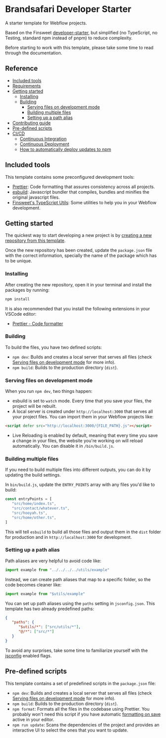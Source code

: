 # Brandsafari Developer Starter

A starter template for Webflow projects.

Based on the Finsweet [developer-starter](https://github.com/finsweet/developer-starter), but simplified (no TypeScript, no Testing, standard npm instead of pnpm) to reduce complexity.

Before starting to work with this template, please take some time to read through the documentation.

## Reference

-  [Included tools](#included-tools)
-  [Requirements](#requirements)
-  [Getting started](#getting-started)
   -  [Installing](#installing)
   -  [Building](#building)
      -  [Serving files on development mode](#serving-files-on-development-mode)
      -  [Building multiple files](#building-multiple-files)
      -  [Setting up a path alias](#setting-up-a-path-alias)
-  [Contributing guide](#contributing-guide)
-  [Pre-defined scripts](#pre-defined-scripts)
-  [CI/CD](#cicd)
   -  [Continuous Integration](#continuous-integration)
   -  [Continuous Deployment](#continuous-deployment)
   -  [How to automatically deploy updates to npm](#how-to-automatically-deploy-updates-to-npm)

## Included tools

This template contains some preconfigured development tools:

-  [Prettier](https://prettier.io/): Code formatting that assures consistency across all projects.
-  [esbuild](https://esbuild.github.io/): Javascript bundler that compiles, bundles and minifies the original javascript files.
-  [Finsweet's TypeScript Utils](https://github.com/finsweet/ts-utils): Some utilities to help you in your Webflow development.

## Getting started

The quickest way to start developing a new project is by [creating a new repository from this template](https://docs.github.com/en/github/creating-cloning-and-archiving-repositories/creating-a-repository-from-a-template#creating-a-repository-from-a-template).

Once the new repository has been created, update the `package.json` file with the correct information, specially the name of the package which has to be unique.

### Installing

After creating the new repository, open it in your terminal and install the packages by running:

```bash
npm install
```

It is also recommended that you install the following extensions in your VSCode editor:

-  [Prettier - Code formatter](https://marketplace.visualstudio.com/items?itemName=esbenp.prettier-vscode)

### Building

To build the files, you have two defined scripts:

-  `npm dev`: Builds and creates a local server that serves all files (check [Serving files on development mode](#serving-files-on-development-mode) for more info).
-  `npm build`: Builds to the production directory (`dist`).

### Serving files on development mode

When you run `npm dev`, two things happen:

-  esbuild is set to `watch` mode. Every time that you save your files, the project will be rebuilt.
-  A local server is created under `http://localhost:3000` that serves all your project files. You can import them in your Webflow projects like:

```html
<script defer src="http://localhost:3000/{FILE_PATH}.js"></script>
```

-  Live Reloading is enabled by default, meaning that every time you save a change in your files, the website you're working on will reload automatically. You can disable it in `/bin/build.js`.

### Building multiple files

If you need to build multiple files into different outputs, you can do it by updating the build settings.

In `bin/build.js`, update the `ENTRY_POINTS` array with any files you'd like to build:

```javascript
const entryPoints = [
   "src/home/index.ts",
   "src/contact/whatever.ts",
   "src/hooyah.ts",
   "src/home/other.ts",
]
```

This will tell `esbuild` to build all those files and output them in the `dist` folder for production and in `http://localhost:3000` for development.

### Setting up a path alias

Path aliases are very helpful to avoid code like:

```javascript
import example from "../../../../utils/example"
```

Instead, we can create path aliases that map to a specific folder, so the code becomes cleaner like:

```javascript
import example from "$utils/example"
```

You can set up path aliases using the `paths` setting in `jsconfig.json`. This template has two already predefined paths:

```json
{
   "paths": {
      "$utils/*": ["src/utils/*"],
      "@/*": ["src/*"]
   }
}
```

To avoid any surprises, take some time to familiarize yourself with the [jsconfig](/jsconfig.json) enabled flags.

## Pre-defined scripts

This template contains a set of predefined scripts in the `package.json` file:

-  `npm dev`: Builds and creates a local server that serves all files (check [Serving files on development mode](#serving-files-on-development-mode) for more info).
-  `npm build`: Builds to the production directory (`dist`).
-  `npm format`: Formats all the files in the codebase using Prettier. You probably won't need this script if you have automatic [formatting on save](https://www.digitalocean.com/community/tutorials/code-formatting-with-prettier-in-visual-studio-code#automatically-format-on-save) active in your editor.
-  `npm run update`: Scans the dependencies of the project and provides an interactive UI to select the ones that you want to update.
